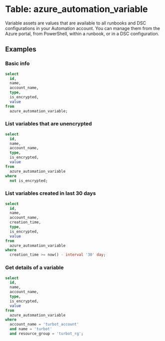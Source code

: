 # Table: azure_automation_variable

Variable assets are values that are available to all runbooks and DSC configurations in your Automation account. You can manage them from the Azure portal, from PowerShell, within a runbook, or in a DSC configuration.

## Examples

### Basic info

```sql
select
  id,
  name,
  account_name,
  type,
  is_encrypted,
  value
from
  azure_automation_variable;
```

### List variables that are unencrypted

```sql
select
  id,
  name,
  account_name,
  type,
  is_encrypted,
  value
from
  azure_automation_variable
where
  not is_encrypted;
```

### List variables created in last 30 days

```sql
select
  id,
  name,
  account_name,
  creation_time,
  type,
  is_encrypted,
  value
from
  azure_automation_variable
where
  creation_time >= now() - interval '30' day;
```

### Get details of a variable

```sql
select
  id,
  name,
  account_name,
  type,
  is_encrypted,
  value
from
  azure_automation_variable
where
  account_name = 'turbot_account'
  and name = 'turbot'
  and resource_group = 'turbot_rg';
```
